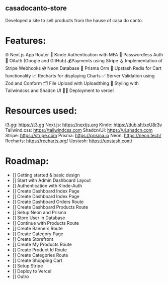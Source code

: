 ## casadocanto-store
Developed a site to sell products from the hause of casa do canto.


# Features: 
🌐 Next.js App Router
🔐 Kinde Authentication with MFA
📧 Passwordless Auth
🔑 OAuth (Google and GitHub)
💰Payments using Stripe 
🪝 Implementation of Stripe Webhooks
💿 Neon Database
💨 Prisma Orm
🚀 Upstash Redis for Cart functionality
📈 Recharts for displaying Charts
✅ Server Validation using Zod and Conform
🗂️ File Upload with Uploadthing
🎨 Styling with Tailwindcss and Shadcn UI
😶‍🌫️ Deployment to vercel

# Resources used:
t3.gg: https://t3.gg
Next.js: https://nextjs.org
Kinde: https://dub.sh/xeU8r3v
Tailwind.css: https://tailwindcss.com
Shadcn/UI: https://ui.shadcn.com
Stripe: https://stripe.com
Prisma: https://prisma.io
Neon: https://neon.tech/
Recharts: https://recharts.org/
Upstash: https://upstash.com/


# Roadmap:
- [] Getting started & basic design
- [] Start with Admin Dashboard Layout
- [] Authentication with Kinde-Auth
- [] Create Dashboard Index Page
- [] Create Dashboard Index Page
- [] Create Dashboard Orders Route
- [] Create Dashboard Products Route
- [] Setup Neon and Prisma
- [] Store User in Database
- [] Continue with Products Route
- [] Create Banners Route
- [] Create Category Page
- [] Create Storefront
- [] Create My Products Route
- [] Create Product Id Route
- [] Create Categories Route
- [] Create Shopping Cart
- [] Setup Stripe
- [] Deploy to Vercel
- [] Outro
